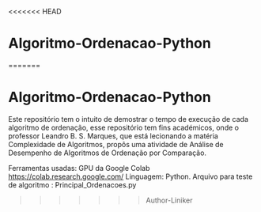 <<<<<<< HEAD
# Algoritmo-Ordenacao-Python
=======
# Algoritmo-Ordenacao-Python

Este repositório tem o intuito de demostrar o tempo de execução de cada algoritmo 
de ordenação, esse repositório tem fins académicos, onde o professor Leandro B. S. Marques,
que está lecionando a matéria Complexidade de Algoritmos, propôs uma atividade 
de Análise de Desempenho de Algoritmos de Ordenação por Comparação.

Ferramentas usadas:
GPU da Google Colab https://colab.research.google.com/
Linguagem: Python.
Arquivo para teste de algoritmo : Principal_Ordenacoes.py
>>>>>>> Author-Liniker
